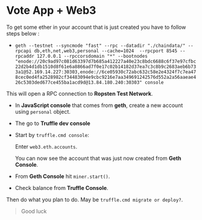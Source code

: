 # Vote App + Web3

To get some ether in your account that is just created you have to follow steps below :

- ` geth --testnet --syncmode "fast" --rpc --datadir "./chaindata/" --rpcapi db,eth,net,web3,personal --cache=1024  --rpcport 8545 --rpcaddr 127.0.0.1 --rpccorsdomain "*" --bootnodes "enode://20c9ad97c081d63397d7b685a412227a40e23c8bdc6688c6f37e97cfbc22d2b4d1db1510d8f61e6a8866ad7f0e17c02b14182d37ea7c3c8b9c2683aeb6b733a1@52.169.14.227:30303,enode://6ce05930c72abc632c58e2e4324f7c7ea478cec0ed4fa2528982cf34483094e9cbc9216e7aa349691242576d552a2a56aaeae426c5303ded677ce455ba1acd9d@13.84.180.240:30303" console ` 

This will open a RPC connection to **Ropsten Test Network**.

- In **JavaScript console** that comes from **geth**, create a new account using `personal` object.

- The go to **Truffle dev console** 

- Start by `truffle.cmd console`: 
    
    Enter `web3.eth.accounts`. 
    
    You can now see the account that was just now created from **Geth Console**.

- From **Geth Console** hit `miner.start()`.

- Check balance from **Truffle Console**.

Then do what you plan to do. May be `truffle.cmd migrate or deploy?`. 

> Good luck

